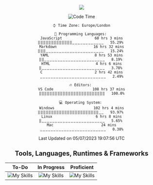 <!-- Title SVG Start -->
<div align="center">

<a href="https://github.com/liamfrazer/"><img src="https://readme-typing-svg.herokuapp.com?size=50&duration=5000&color=0D7EBF&center=true&vCenter=true&width=900&lines=Liam+Frazer;Senior+AI+Conversation+Analyst;%F0%9F%9A%80%F0%9F%9A%80%F0%9F%9A%80;Future+Software+Engineer"></a>

</div>
<!-- Title SVG End -->

<!-- Websites & Socials Start -->

<div align="center">


</div>

<!-- Websites & Socials End -->

<div align="center">

<!--START_SECTION:waka-->
![Code Time](http://img.shields.io/badge/Code%20Time%20Since%2020th%20March%202022-157%20hrs%2043%20mins-blue)

```text
⌚︎ Time Zone: Europe/London

💬 Programming Languages: 
JavaScript               60 hrs 3 mins       ⣿⣿⣿⣿⣿⣿⣿⣿⣿⣿⣿⣿⣿⣀⣀⣀⣀⣀⣀⣀⣀⣀⣀⣀⣀   55.29% 
Markdown                 16 hrs 32 mins      ⣿⣿⣿⣀⣀⣀⣀⣀⣀⣀⣀⣀⣀⣀⣀⣀⣀⣀⣀⣀⣀⣀⣀⣀⣀   15.24% 
YAML                     8 hrs 53 mins       ⣿⣿⣀⣀⣀⣀⣀⣀⣀⣀⣀⣀⣀⣀⣀⣀⣀⣀⣀⣀⣀⣀⣀⣀⣀   8.19% 
HTML                     4 hrs 6 mins        ⣿⣀⣀⣀⣀⣀⣀⣀⣀⣀⣀⣀⣀⣀⣀⣀⣀⣀⣀⣀⣀⣀⣀⣀⣀   3.78% 
C                        2 hrs 42 mins       ⣀⣀⣀⣀⣀⣀⣀⣀⣀⣀⣀⣀⣀⣀⣀⣀⣀⣀⣀⣀⣀⣀⣀⣀⣀   2.49%

🔥 Editors: 
VS Code                  108 hrs 37 mins     ⣿⣿⣿⣿⣿⣿⣿⣿⣿⣿⣿⣿⣿⣿⣿⣿⣿⣿⣿⣿⣿⣿⣿⣿⣿   100.0%

💻 Operating System: 
Windows                  102 hrs 4 mins      ⣿⣿⣿⣿⣿⣿⣿⣿⣿⣿⣿⣿⣿⣿⣿⣿⣿⣿⣿⣿⣿⣿⣿⣀⣀   93.97% 
Linux                    6 hrs 8 mins        ⣿⣀⣀⣀⣀⣀⣀⣀⣀⣀⣀⣀⣀⣀⣀⣀⣀⣀⣀⣀⣀⣀⣀⣀⣀   5.65% 
Mac                      24 mins             ⣀⣀⣀⣀⣀⣀⣀⣀⣀⣀⣀⣀⣀⣀⣀⣀⣀⣀⣀⣀⣀⣀⣀⣀⣀   0.38%

```


 Last Updated on 05/07/2023 19:07:56 UTC
<!--END_SECTION:waka-->
</div>

<div align="center">
<h2>Tools, Languages, Runtimes & Frameworks</h2>

|<div align="center">To-Do</div>|<div align="center">In Progress</div>|<div align="center">Proficient</div>|
|----|----|----|
|<div align="center">![My Skills](https://skillicons.dev/icons?i=react,mongodb,express,graphql,redux,jenkins&theme=dark&perline=3)</div>|<div align="center">![My Skills](https://skillicons.dev/icons?i=html,css,javascript,nodejs,vscode,git,github,docker&theme=dark&perline=4)</div>|<div align="center">![My Skills](https://skillicons.dev/icons?i=spring,markdown&theme=dark&perline=4)</div>|


<!-- OLd Code Start -->

<!-- Software Engineer Roadmap Start -->
<!-- <div align="center">

<div align="center"><h2>Languages, Runtimes & Frameworks</h2></div>

<div align="center"><table><tr><th><div align="center">To-Do</th><th><div align="center">In Progress</th><th><div align="center">Proficient</th></tr><tr><td align="center">![My Skills](https://skillicons.dev/icons?i=react,mongodb,express,graphql,redux&theme=dark&perline=3)</td><td align="center">![My Skills](https://skillicons.dev/icons?i=html,css,javascript,,nodejs&theme=dark&perline=3)</td><td align="center">![My Skills](https://skillicons.dev/icons?i=spring,markdown&theme=dark&perline=3)</td></tr></table></div>

<div align="center"><h2>Tools</h3></div> 
<div align="center"><table><tr><th><div align="center">To-Do</th><th><div align="center">In Progress</th><th><div align="center">Proficient</th></tr><tr><td align="center">![My Skills](https://skillicons.dev/icons?i=,jenkins,&theme=dark&perline=3)</td><td align="center">![My Skills](https://skillicons.dev/icons?i=vscode,git,github,,docker&theme=dark&perline=3)</td><td align="center">[![](https://img.shields.io/badge/IBM_WATSON_ASSISTANT-44A2D2?style=for-the-badge&logo=&logoColor=white)][ibmwatson]<br>[![](https://img.shields.io/badge/TODOIST-E44332?style=for-the-badge&logo=todoist&logoColor=white)][todoist]<br>[![](https://img.shields.io/badge/SERVICENOW-58C047?style=for-the-badge&logo=&logoColor=white)][servicenow]<br>[![](https://img.shields.io/badge/OBSIDIAN-8B77DE?style=for-the-badge&logo=obsidian&logoColor=white)][obsidian]<br>[![](https://img.shields.io/badge/LIVEPERSON-FA722D?style=for-the-badge&logo=&logoColor=white)][liveperson]<br>[![](https://img.shields.io/badge/JIRA-0A0FFF?style=for-the-badge&logo=jira&logoColor=white)][jira]</td></tr></table></div>

</div>

<!-- Software Engineer Roadmap End -->

<!-- Software Engineer Future Roadmap Start -->

<!-- <div align="center">

<div align="center"><h1>Future Roadmap</hr1></div>

<div align="center"><table><tr><th align="center"><div align="center">Languages, Runtimes & Frameworks</th><th align="center"><div align="center">Tools</th></tr><tr><td align="center">![My Skills](https://skillicons.dev/icons?i=lua,cs,cpp&theme=dark&perline=3)</td><td align="center">![My Skills](https://skillicons.dev/icons?i=visualstudio,unreal,unity&theme=dark&perline=3)</td></tr></table>

</div> -->

<!-- Software Engineer Future Roadmap End

<!-- OLd Code End -->

<!-- Links List Start -->

[vscode]: https://code.visualstudio.com/
[top]: https://theodinproject.com/
[git]: https://git-scm.com/
[github]: https://github.com/
[node.js]: https://nodejs.org/
[react]: https://reactjs.org/
[html5]: https://developer.mozilla.org/en-US/docs/Glossary/HTML5/
[css3]: https://developer.mozilla.org/en-US/docs/Glossary/CSS/
[javascript]: https://developer.mozilla.org/en-US/docs/Web/JavaScript/
[solidity]: https://docs.soliditylang.org/
[lhtl]: https://www.coursera.org/learn/learning-how-to-learn/
[ibmwatson]: https://www.ibm.com/uk-en/watson/
[liveperson]: https://www.liveperson.com/
[jira]: https://www.atlassian.com/software/jira/
[next.js]: https://nextjs.org/
[json]: https://www.json.org/json-en.html/
[servicenow]: https://servicenow.com/
[cjs]: https://www.udemy.com/course/the-complete-javascript-course/
[cdi]: https://www.conversationdesigninstitute.com/courses.html/
[mta]: https://support.microsoft.com/en-us/topic/earn-a-microsoft-technology-associate-mta-certification-357215d0-31ce-0620-feba-1bb60165b770/
[python]: https://www.python.org/
[cs50x]: https://www.edx.org/course/introduction-computer-science-harvardx-cs50x/
[cs50w]: https://www.edx.org/course/cs50s-web-programming-with-python-and-javascript?index=product&queryID=5c44c1c1d4f5a81bb7d4170208bb07b1&position=1/
[cs50g]: https://learning.edx.org/course/course-v1:HarvardX+CS50G+Games/home
[c]: https://en.wikipedia.org/wiki/C_(programming_language)/
[notion]: https://liamfrazer.notion.site/Software-Engineer-Journey-0c3796b414184465aa1aa8fda6ea32a1/
[nftweb]: https://www.udemy.com/course/the-complete-nft-web-developer-course-zero-to-professional/
[soliditycourse]: https://www.udemy.com/course/solidity-ethereum-in-react-next-js-the-complete-guide/
[selftaught]: https://www.udemy.com/course/self-taught-programmer/
[automateboring]: https://www.udemy.com/course/automate/
[obsidian]: https://github.com/liamfrazer/Obsidian-Notes
[fso2022]: https://fullstackopen.com/en/
[markdown]: https://daringfireball.net/projects/markdown/
[spel]: https://docs.spring.io/spring-framework/docs/4.3.12.RELEASE/spring-framework-reference/html/expressions.html
[todoist]: https://todoist.com/
[c++]: https://cplusplus.com
[unrealcourse]: https://www.udemy.com/course/unrealcourse/
[unrealengine]: https://www.unrealengine.com/en-US/unreal-engine-5
[unity]: https://unity.com
[lua]: https://www.lua.org
[scratch]: https://scratch.mit.edu
[sql]: https://en.wikipedia.org/wiki/SQL
[flask]: https://flask.palletsprojects.com
[c#]: https://docs.microsoft.com/en-us/dotnet/csharp/
[visualstudio]: https://visualstudio.microsoft.com
[anki]: https://apps.ankiweb.net
[beginningc++]: https://www.udemy.com/course/beginning-c-plus-plus-programming/
[gamedev.tv]: https://www.gamedev.tv/courses/enrolled/1638644
[ztmbackend]: https://zerotomastery.io/career-paths/become-a-backend-developer/

<!-- Links List End -->
